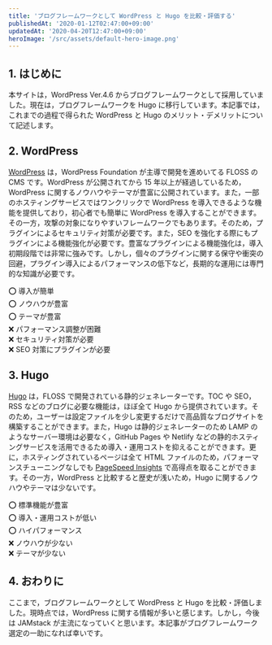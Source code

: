 ```yaml
---
title: 'ブログフレームワークとして WordPress と Hugo を比較・評価する'
publishedAt: '2020-01-12T02:47:00+09:00'
updatedAt: '2020-04-20T12:47:00+09:00'
heroImage: '/src/assets/default-hero-image.png'
---
```


## 1. はじめに

本サイトは，WordPress Ver.4.6 からブログフレームワークとして採用していました。現在は，ブログフレームワークを Hugo に移行しています。本記事では，これまでの過程で得られた WordPress と Hugo のメリット・デメリットについて記述します。

## 2. WordPress

[WordPress](https://wordpress.org/) は，WordPress Foundation が主導で開発を進めいてる FLOSS の CMS です。WordPress が公開されてから 15 年以上が経過しているため，WordPress に関するノウハウやテーマが豊富に公開されています。また，一部のホスティングサービスではワンクリックで WordPress を導入できるような機能を提供しており，初心者でも簡単に WordPress を導入することができます。その一方，攻撃の対象になりやすいフレームワークでもあります。そのため，プラグインによるセキュリティ対策が必要です。また，SEO を強化する際にもプラグインによる機能強化が必要です。豊富なプラグインによる機能強化は，導入初期段階では非常に強みです。しかし，個々のプラグインに関する保守や衝突の回避，プラグイン導入によるパフォーマンスの低下など，長期的な運用には専門的な知識が必要です。

⭕ 導入が簡単  
⭕ ノウハウが豊富  
⭕ テーマが豊富  
❌ パフォーマンス調整が困難  
❌ セキュリティ対策が必要  
❌ SEO 対策にプラグインが必要

## 3. Hugo

[Hugo](https://gohugo.io/) は，FLOSS で開発されている静的ジェネレーターです。TOC や SEO，RSS などのブログに必要な機能は，ほぼ全て Hugo から提供されています。そのため，ユーザーは設定ファイルを少し変更するだけで高品質なブログサイトを構築することができます。また，Hugo は静的ジェネレーターのため LAMP のようなサーバー環境は必要なく，GitHub Pages や Netlify などの静的ホスティングサービスを活用できるため導入・運用コストを抑えることができます。更に，ホスティングされているページは全て HTML ファイルのため，パフォーマンスチューニングなしでも [PageSpeed Insights](https://developers.google.com/speed/pagespeed/insights/) で高得点を取ることができます。その一方，WordPress と比較すると歴史が浅いため，Hugo に関するノウハウやテーマは少ないです。

⭕ 標準機能が豊富  
⭕ 導入・運用コストが低い  
⭕ ハイパフォーマンス  
❌ ノウハウが少ない  
❌ テーマが少ない

## 4. おわりに

ここまで，ブログフレームワークとして WordPress と Hugo を比較・評価しました。現時点では，WordPress に関する情報が多いと感じます。しかし，今後は JAMstack が主流になっていくと思います。本記事がブログフレームワーク選定の一助になれば幸いです。
